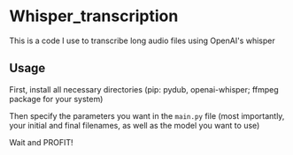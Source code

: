 # Whisper_transcription
This is a code I use to transcribe long audio files using OpenAI's whisper

## Usage
First, install all necessary directories (pip: pydub, openai-whisper; ffmpeg package for your system)

Then specify the parameters you want in the `main.py` file (most importantly, your initial and final filenames, as well as the model you want to use)

Wait and PROFIT!
